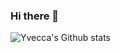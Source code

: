 ### Hi there 👋

<!--
**fke04ju/fke04ju** is a ✨ _special_ ✨ repository because its `README.md` (this file) appears on your GitHub profile.

Here are some ideas to get you started:

- 🔭 I’m currently working on ...
- 🌱 I’m currently learning ...
- 👯 I’m looking to collaborate on ...
- 🤔 I’m looking for help with ...
- 💬 Ask me about ...
- 📫 How to reach me: ...
- 😄 Pronouns: ...
- ⚡ Fun fact: ...
-->

![Yvecca's Github stats](https://github-readme-stats.vercel.app/api/top-langs/?username=fke04ju&theme=vue-dark&line_height=22&show_icons=true&layout=compact&hide=less)